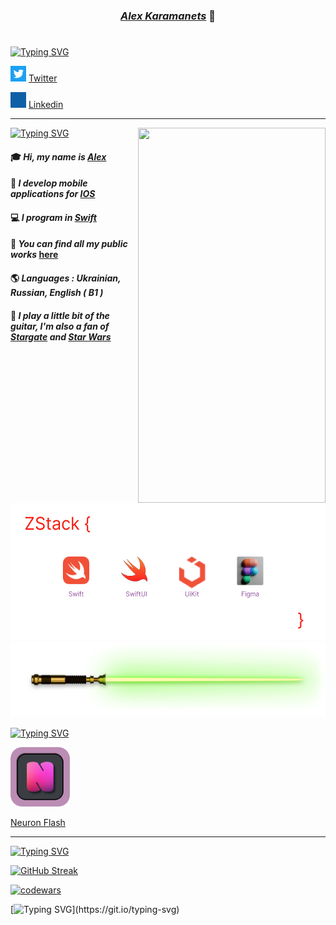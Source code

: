 
<!--- LOGO --->
***<h3 align="center"> <a href="https://github.com/karamanets" target="_blank">Alex Karamanets</a>***  :crystal_ball:
# 

<!--- shields --->

 
<!--- Typing My social networks--->
<a href="https://git.io/typing-svg"><img src="https://readme-typing-svg.demolab.com?font=Fira+Code&pause=1000&color=9356A0&width=435&lines=My+social+networks" alt="Typing SVG" /></a>


<!--- Link --->
<img src="https://github.com/karamanets/karamanets/blob/main/icon/Twitter.gif" width="25" height="25"> [Twitter](https://twitter.com/AlexKaramanets)   
 
<img src="https://github.com/karamanets/karamanets/blob/main/icon/Linkedin-2.gif" width="25" height="25"> [Linkedin](https://www.linkedin.com/in/alexander-karamanets-b002a725a/) 

____

 
<!--- GIF iPhone --->
<p><img align="right" src="https://github.com/karamanets/StoreView/blob/main/icons/store.gif" width="300" height="600" /></p>
 
<!--- Typing --->
<a href="https://git.io/typing-svg"><img src="https://readme-typing-svg.demolab.com?font=Fira+Code&pause=1000&color=9356A0&width=435&lines=A+little+bit+about+me" alt="Typing SVG" /></a>  
 
 

 <!--- About me --->
#### :mortar_board: ***Hi, my name is [Alex](https://github.com/karamanets)*** 
#### :calling: ***I develop mobile applications for [IOS](https://en.wikipedia.org/wiki/IOS)*** 
#### :computer: ***I program in [Swift](https://developer.apple.com/swift/)***
#### :school_satchel: ***You can find all my public works*** [here](https://github.com/karamanets?tab=repositories)
#### :earth_americas: ***Languages : Ukrainian, Russian, English ( B1 )***
#### :guitar: ***I play a little bit of the guitar, I'm also a fan of [Stargate](https://giphy.com/gifs/reactiongifs-mrw-netflix-s8X61m47R3GZW) and [Star Wars](https://giphy.com/gifs/star-wars-han-solo-rHR8qP1mC5V3G)*** 
 
 

<!--- Stack --->
 <img src="https://github.com/karamanets/karamanets/blob/main/icon/Stack.png" width="530" height="220">
 
<!--- sabur --->
<img src="https://github.com/karamanets/karamanets/blob/main/icon/Lightsaber.png" width="530" height="120">
 


<!--- Typing App Store --->
<a href="https://git.io/typing-svg"><img src="https://readme-typing-svg.demolab.com?font=Fira+Code&weight=435&pause=1000&color=9356A0&random=false&width=435&lines=My+apps+on+the+App+Store" alt="Typing SVG" /></a>

<!--- Links to App Store--->
<img src="https://github.com/karamanets/karamanets/blob/main/icon/NeuronLogo.png" width="95" height="95">

[Neuron Flash](https://apps.apple.com/ua/app/neuron-flash/id6470381263?l=en&platform=iphone)  

____
 
<!--- Typing Screens --->
<a href="https://git.io/typing-svg"><img src="https://readme-typing-svg.demolab.com?font=Fira+Code&pause=1000&color=9356A0&width=435&lines=Just+try+it+simply" alt="Typing SVG" /></a>
 
 
<!--- Statistic --->
[![GitHub Streak](https://github-readme-streak-stats.herokuapp.com?user=karamanets&theme=cobalt&border_radius=0&date_format=M%20j%5B%2C%20Y%5D&mode=weekly)](https://git.io/streak-stats)
 
 
<!--- codewars --->
[![codewars](https://www.codewars.com/users/Mr_Lucius/badges/large)](https://www.codewars.com/users/Mr_Lucius)  


[![Typing SVG](https://readme-typing-svg.demolab.com?font=Babylonica&pause=1000&color=F71D10&width=435&lines=If+you+like+my+GitHub%2C+please+subscribe%2C+I+would+really+appreciate+it.)](https://git.io/typing-svg)

